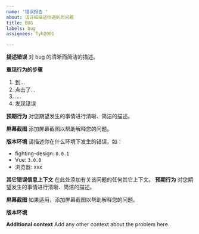 ```yaml
---
name: '错误报告 '
about: 请详细描述你遇到的问题
title: BUG
labels: bug
assignees: Tyh2001

---
```


**描述错误**
对 bug 的清晰而简洁的描述。

**重现行为的步骤**

1. 到...
2. 点击了...
3. ....
4. 发现错误

**预期行为**
对您期望发生的事情进行清晰、简洁的描述。

**屏幕截图**
添加屏幕截图以帮助解释您的问题。

**版本环境**
请描述你在什么环境下发生的错误，如：

- fighting-design: `0.0.1`
- Vue: `3.0.0`
- 浏览器: xxx

**其它错误信息上下文**
在此处添加有关该问题的任何其它上下文。
**预期行为**
对您期望发生的事情进行清晰、简洁的描述。

**屏幕截图**
如果适用，添加屏幕截图以帮助解释您的问题。

**版本环境**

**Additional context**
Add any other context about the problem here.
